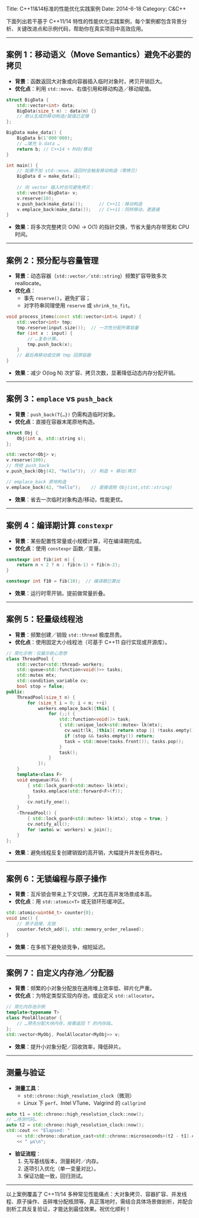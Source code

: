 Title: C++11&14标准的性能优化实践案例
Date: 2014-6-18
Category: C&C++

下面列出若干基于 C++11/14 特性的性能优化实践案例，每个案例都包含背景分析、关键改进点和示例代码，帮助你在真实项目中高效应用。

---

## 案例 1：移动语义（Move Semantics）避免不必要的拷贝

- **背景**：函数返回大对象或向容器插入临时对象时，拷贝开销巨大。
- **优化点**：利用 `std::move`、右值引用和移动构造／移动赋值。

```cpp
struct BigData {
    std::vector<int> data;
    BigData(size_t n) : data(n) {}
    // 默认生成的移动构造/赋值已足够
};

BigData make_data() {
    BigData b(1'000'000);
    // …填充 b.data …
    return b; // C++14 + RVO/移动
}

int main() {
    // 如果不加 std::move，返回时会触发移动构造（零拷贝）
    BigData d = make_data();
    
    // 向 vector 插入时也可避免拷贝：
    std::vector<BigData> v;
    v.reserve(10);
    v.push_back(make_data());      // C++11：移动构造
    v.emplace_back(make_data());   // C++11：同样移动，更直接
}
```

- **效果**：将多次完整拷贝 O(N) → O(1) 的指针交换，节省大量内存带宽和 CPU 时间。

---

## 案例 2：预分配与容量管理

- **背景**：动态容器（`std::vector`／`std::string`）频繁扩容导致多次 reallocate。
- **优化点**：
  - 事先 `reserve()`，避免扩容；
  - 对字符串同理使用 `reserve` 或 `shrink_to_fit`。

```cpp
void process_items(const std::vector<int>& input) {
    std::vector<int> tmp;
    tmp.reserve(input.size());  // 一次性分配所需容量
    for (int x : input) {
        // …复杂计算…
        tmp.push_back(x);
    }
    // 最后再移动或交换 tmp 回原容器
}
```

- **效果**：减少  O(log N) 次扩容、拷贝次数，显著降低动态内存分配开销。

---

## 案例 3：`emplace` vs `push_back`

- **背景**：`push_back(T{…})` 仍需构造临时对象。
- **优化点**：直接在容器末尾原地构造。

```cpp
struct Obj {
    Obj(int a, std::string s);
};

std::vector<Obj> v;
v.reserve(100);
// 传统 push_back
v.push_back(Obj(42, "hello"));  // 构造 + 移动/拷贝

// emplace_back 原地构造
v.emplace_back(42, "hello");    // 直接调用 Obj(int,std::string)
```

- **效果**：省去一次临时对象构造/移动，性能更优。

---

## 案例 4：编译期计算 `constexpr`

- **背景**：某些配置性常量或小规模计算，可在编译期完成。
- **优化点**：使用 `constexpr` 函数／变量。

```cpp
constexpr int fib(int n) {
    return n < 2 ? n : fib(n-1) + fib(n-2);
}

constexpr int f10 = fib(10);  // 编译期已算出
```

- **效果**：运行时零开销，提前做常量折叠。

---

## 案例 5：轻量级线程池

- **背景**：频繁创建／销毁 `std::thread` 极度昂贵。
- **优化点**：使用固定大小线程池（可基于 C++11 自行实现或开源库）。

```cpp
// 简化示例：仅展示核心思想
class ThreadPool {
    std::vector<std::thread> workers;
    std::queue<std::function<void()>> tasks;
    std::mutex mtx;
    std::condition_variable cv;
    bool stop = false;
public:
    ThreadPool(size_t n) {
        for (size_t i = 0; i < n; ++i)
            workers.emplace_back([this] {
                for (;;) {
                    std::function<void()> task;
                    { std::unique_lock<std::mutex> lk(mtx);
                      cv.wait(lk, [this]{ return stop || !tasks.empty(); });
                      if (stop && tasks.empty()) return;
                      task = std::move(tasks.front()); tasks.pop();
                    }
                    task();
                }
            });
    }
    template<class F>
    void enqueue(F&& f) {
        { std::lock_guard<std::mutex> lk(mtx);
          tasks.emplace(std::forward<F>(f));
        }
        cv.notify_one();
    }
    ~ThreadPool() {
        { std::lock_guard<std::mutex> lk(mtx); stop = true; }
        cv.notify_all();
        for (auto& w: workers) w.join();
    }
};
```

- **效果**：避免线程反复创建销毁的高开销，大幅提升并发任务吞吐。

---

## 案例 6：无锁编程与原子操作

- **背景**：互斥锁会带来上下文切换，尤其在高并发场景成本高。
- **优化点**：用 `std::atomic<T>` 或无锁环形缓冲区。

```cpp
std::atomic<uint64_t> counter{0};
void inc() {
    // 原子自增，无锁
    counter.fetch_add(1, std::memory_order_relaxed);
}
```

- **效果**：在多核下避免锁竞争，缩短延迟。

---

## 案例 7：自定义内存池／分配器

- **背景**：频繁的小对象分配放在通用堆上效率低、碎片化严重。
- **优化点**：为特定类型实现内存池，或自定义 `std::allocator`。

```cpp
// 简化内存池示例
template<typename T>
class PoolAllocator {
    // …预先分配大块内存，按需返回 T 的内存段…
};
std::vector<MyObj, PoolAllocator<MyObj>> v;
```

- **效果**：提升小对象分配／回收效率，降低碎片。

---

## 测量与验证

- **测量工具**：  
  - `std::chrono::high_resolution_clock`（微测）  
  - Linux 下 `perf`、Intel VTune、Valgrind 的 `callgrind`  

```cpp
auto t1 = std::chrono::high_resolution_clock::now();
// …待测代码…
auto t2 = std::chrono::high_resolution_clock::now();
std::cout << "Elapsed: "
    << std::chrono::duration_cast<std::chrono::microseconds>(t2 - t1).count()
    << " µs\n";
```

- **验证流程**：  
  1. 先写基线版本，测量耗时／内存。  
  2. 逐项引入优化（单一变量对比）。  
  3. 保证功能一致，回归测试。

---

以上案例覆盖了 C++11/14 多种常见性能痛点：大对象拷贝、容器扩容、并发线程、原子操作、击碎堆分配瓶颈等。真正落地时，需结合具体场景做剖析，并配合剖析工具反复验证，才能达到最佳效果。祝优化顺利！